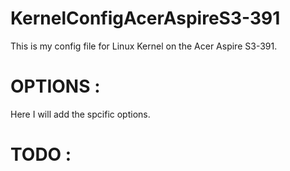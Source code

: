 KernelConfigAcerAspireS3-391
============================

This is my config file for Linux Kernel on the Acer Aspire S3-391.


OPTIONS :
=========
Here I will add the spcific options.


TODO :
======

